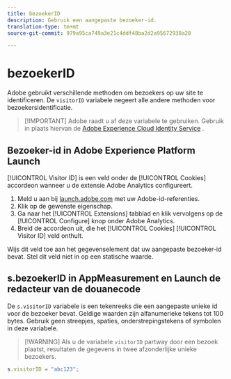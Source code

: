 ```yaml
---
title: bezoekerID
description: Gebruik een aangepaste bezoeker-id.
translation-type: tm+mt
source-git-commit: 979a95ca749a3e21c4ddf48ba2d2a95672938a20

---
```



# bezoekerID

Adobe gebruikt verschillende methoden om bezoekers op uw site te identificeren. De `visitorID` variabele negeert alle andere methoden voor bezoekersidentificatie.

> [!IMPORTANT] Adobe raadt u af deze variabele te gebruiken. Gebruik in plaats hiervan de [Adobe Experience Cloud Identity Service](https://docs.adobe.com/content/help/en/id-service/using/home.html) .

## Bezoeker-id in Adobe Experience Platform Launch

[!UICONTROL Visitor ID] is een veld onder de [!UICONTROL Cookies] accordeon wanneer u de extensie Adobe Analytics configureert.

1. Meld u aan bij [launch.adobe.com](https://launch.adobe.com) met uw Adobe-id-referenties.
2. Klik op de gewenste eigenschap.
3. Ga naar het [!UICONTROL Extensions] tabblad en klik vervolgens op de [!UICONTROL Configure] knop onder Adobe Analytics.
4. Breid de accordeon uit, die het [!UICONTROL Cookies] [!UICONTROL Visitor ID] veld onthult.

Wijs dit veld toe aan het gegevenselement dat uw aangepaste bezoeker-id bevat. Stel dit veld niet in op een statische waarde.

## s.bezoekerID in AppMeasurement en Launch de redacteur van de douanecode

De `s.visitorID` variabele is een tekenreeks die een aangepaste unieke id voor de bezoeker bevat. Geldige waarden zijn alfanumerieke tekens tot 100 bytes. Gebruik geen streepjes, spaties, onderstrepingstekens of symbolen in deze variabele.

> [!WARNING] Als u de variabele `visitorID` partway door een bezoek plaatst, resultaten de gegevens in twee afzonderlijke unieke bezoekers.

```js
s.visitorID = "abc123";
```
